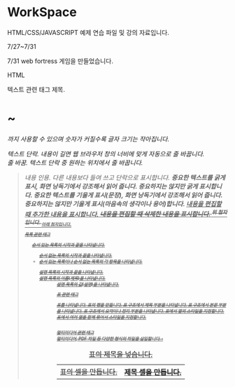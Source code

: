 # WorkSpace
HTML/CSS/JAVASCRIPT 예제 연습 파일 및 강의 자료입니다.

7/27~7/31

7/31 web fortress 게임을 만들었습니다.

HTML

텍스트 관련 태그
<hn> 제목. <h1>~<h6>까지 사용할 수 있으며 숫자가 커질수록 글자 크기는 작아집니다.
<p> 텍스트 단락. 내용이 길면 웹 브라우저 창의 너비에 맞게 자동으로 줄 바꿉니다.
<br> 줄 바꿈. 텍스트 단락 중 원하는 위치에서 줄 바꿉니다.
<blockquote> 내용 인용. 다른 내용보다 들여 쓰고 단락으로 표시합니다.
<strong> 중요한 텍스트를 굵게 표시, 화면 낭독기에서 강조해서 읽어 줍니다.
<b> 중요하지는 않지만 굵게 표시합니다.
<em> 중요한 텍스트를 기울게 표시(문장), 화면 낭독기에서 강조해서 읽어 줍니다.
<i> 중요하지는 않지만 기울게 표시(마음속의 생각이나 용어)합니다.
<ins> 내용을 편집할 때 추가한 내용을 표시합니다.
<del> 내용을 편집할 때 삭제한 내용을 표시합니다.
<sup> 위 첨자입니다.
<sub> 아래 첨자입니다.

목록 관련 태그
<ol> 순서 있는 목록의 시작과 끝을 나타냅니다.
<ul> 순서 없는 목록의 시작과 끝을 나타냅니다.
<li> 순서 있는 목록이나 순서 없는 목록의 각 항목을 나타냅니다.
<dl> 설명 목록의 시작과 끝을 나타냅니다.
<dt> 설명 목록의 이름(제목)을 나타냅니다.
<dd> 설명 목록의 값(설명)을 나타냅니다.

표 관련 태그
<table> 표를 나타냅니다.
<caption> 표의 제목을 넣습니다.
<tr> 표의 행을 만듭니다.
<td> 표의 셀을 만듭니다.
<th> 제목 셀을 만듭니다.
<thead> 표 구조에서 제목 부분을 나타냅니다.
<tbody> 표 구조에서 본문 부분을 나타냅니다.
<tfoot> 표 구조에서 요약이나 정리 부분을 나타냅니다.
<col> 표에서 열의 스타일을 지정합니다.
<colgroup> 표에서 여러 열을 함께 묶어서 스타일을 지정합니다.

<br>멀티미디어 관련 태그<br>
<object> 멀티미디어, PDF 파일 등 다양한 형식의 파일을 삽입합니다.
<embed> : <audio>, <video> 태그와 <object> 태그도 지원하지 않을 경우 멀티미디어 파일을 삽입합니다.
<img> 이미지 파일을 삽입합니다.
<audio> 오디오 파일을 삽입합니다.
<video> 비디오 파일을 삽입합니다.

<br>폼에서 사용하는 태그<br>
<form> 폼의 시작과 끝을 만듭니다. 
<fieldset> 폼 요소를 그룹으로 묶습니다.
<legend> 필드셋에 제목을 붙입니다.
<input> 사용자가 내용을 입력할 필드를 삽입합니다(‘<input> 태그의 유형’ 참고).
<select>, <option> 드롭다운 목록을 삽입합니다.
<textarea> 텍스트를 여러 줄 입력할 수 있는 텍스트 영역을 삽입합니다.
<datalist> 데이터 목록을 삽입합니다.

<br><input> 태그의 유형(type)<br>
text 한 줄짜리 텍스트를 입력할 수 있는 텍스트 상자를 넣습니다.
password 비밀번호를 입력할 수 있는 필드를 넣습니다.
search 검색할 때 입력하는 필드를 넣습니다.
url URL 주소를 입력할 수 있는 필드를 넣습니다.
email 이메일 주소를 입력할 수 있는 필드를 넣습니다.
tel 전화번호를 입력할 수 있는 필드를 넣습니다.
checkbox 주어진 여러 항목에서 2개 이상 선택할 수 있는 체크 박스를 넣습니다.
radio 주어진 여러 항목에서 1개만 선택할 수 있는 라디오 버튼을 넣습니다.
number 숫자를 조절할 수 있는 스핀 박스를 넣습니다.
range 숫자를 조절할 수 있는 슬라이드 막대를 넣습니다
date 사용자 지역을 기준으로 날짜(연, 월, 일)를 넣습니다.
month 사용자 지역을 기준으로 날짜(연, 월)를 넣습니다.
week 사용자 지역을 기준으로 날짜(연, 주)를 넣습니다.
